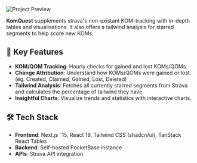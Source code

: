 ![Project Preview](https://i.imgur.com/ayAI8s2.png)

**KomQuest** supplements strava's non-existant KOM-tracking with in-depth tables and visualisations. It also offers a tailwind analysis for starred segments to help score new KOMs.


## 🚀 Key Features

- **KOM/QOM Tracking**: Hourly checks for gained and lost KOMs/QOMs.
- **Change Attribution**: Understand how KOMs/QOMs were gained or lost. (eg. Created, Claimed, Gained, Lost, Deleted)
- **Tailwind Analysis**: Fetches all currently starred segments from Strava and calculates the percentage of tailwind they have.
- **Insightful Charts**: Visualize trends and statistics with interactive charts.


## 🛠️ Tech Stack

- **Frontend**: Next.js ˆ15, React 19, Tailwind CSS (shadcn/ui), TanStack React Tables
- **Backend**: Self-hosted PocketBase instance
- **APIs**: Strava API integration


